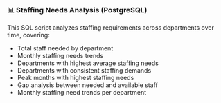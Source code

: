 ### 📊 Staffing Needs Analysis (PostgreSQL)

This SQL script analyzes staffing requirements across departments over time, covering:

- Total staff needed by department  
- Monthly staffing needs trends  
- Departments with highest average staffing needs  
- Departments with consistent staffing demands  
- Peak months with highest staffing needs  
- Gap analysis between needed and available staff  
- Monthly staffing need trends per department  
